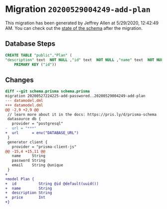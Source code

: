 # Migration `20200529004249-add-plan`

This migration has been generated by Jeffrey Allen at 5/29/2020, 12:42:49 AM.
You can check out the [state of the schema](./schema.prisma) after the migration.

## Database Steps

```sql
CREATE TABLE "public"."Plan" (
"description" text  NOT NULL ,"id" text  NOT NULL ,"name" text  NOT NULL ,"price" integer  NOT NULL ,
    PRIMARY KEY ("id"))
```

## Changes

```diff
diff --git schema.prisma schema.prisma
migration 20200527224225-add-passwored..20200529004249-add-plan
--- datamodel.dml
+++ datamodel.dml
@@ -2,9 +2,9 @@
 // learn more about it in the docs: https://pris.ly/d/prisma-schema
 datasource db {
   provider = "postgresql"
-  url = "***"
+  url      = env("DATABASE_URL")
 }
 generator client {
   provider = "prisma-client-js"
@@ -15,4 +15,11 @@
   name     String
   password String
   email    String @unique
 }
+
+model Plan {
+  id          String @id @default(uuid())
+  name        String
+  description String
+  price       Int
+}
```


